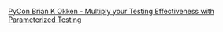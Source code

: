 



[PyCon Brian K Okken - Multiply your Testing Effectiveness with Parameterized Testing](https://youtu.be/2R1HELARjUk)